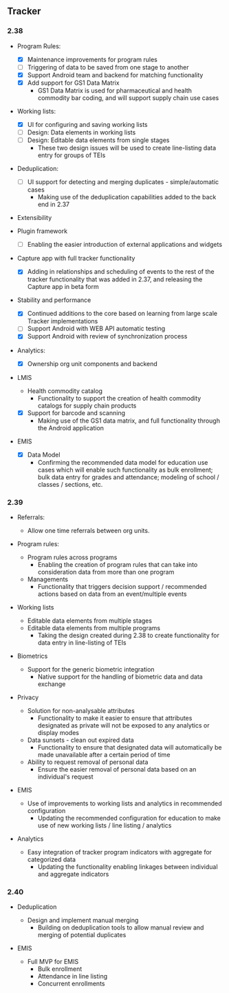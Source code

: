 ## Tracker

### 2.38

-   Program Rules:

    -   [x] Maintenance improvements for program rules
    -   [ ] Triggering of data to be saved from one stage to another
    -   [x] Support Android team and backend for matching functionality
    -   [x] Add support for GS1 Data Matrix
        -   GS1 Data Matrix is used for pharmaceutical and health commodity bar coding, and will support supply chain use cases

-   Working lists:

    -   [X] UI for configuring and saving working lists
    -   [ ] Design: Data elements in working lists
    -   [ ] Design: Editable data elements from single stages
        -   These two design issues will be used to create line-listing data entry for groups of TEIs

-   Deduplication:

    -   [ ] UI support for detecting and merging duplicates - simple/automatic cases
        -   Making use of the deduplication capabilities added to the back end in 2.37

-   Extensibility

-   Plugin framework

    -   [ ] Enabling the easier introduction of external applications and widgets

-   Capture app with full tracker functionality

    -   [x] Adding in relationships and scheduling of events to the rest of the tracker functionality that was added in 2.37, and releasing the Capture app in beta form

-   Stability and performance

    -   [x] Continued additions to the core based on learning from large scale Tracker implementations
    -   [ ] Support Android with WEB API automatic testing
    -   [x] Support Android with review of synchronization process

-   Analytics:

    -   [x] Ownership org unit components and backend

-   LMIS

    -   Health commodity catalog
        -   Functionality to support the creation of health commodity catalogs for supply chain products
    -   [x] Support for barcode and scanning
        -   Making use of the GS1 data matrix, and full functionality through the Android application

-   EMIS

    -   [x] Data Model
        -   Confirming the recommended data model for education use cases which will enable such functionality as bulk enrollment; bulk data entry for grades and attendance; modeling of school / classes / sections, etc.

### 2.39

-   Referrals:

    -   Allow one time referrals between org units.

-   Program rules:

    -   Program rules across programs
        -   Enabling the creation of program rules that can take into consideration data from more than one program
    -   Managements
        -   Functionality that triggers decision support / recommended actions based on data from an event/multiple events

-   Working lists

    -   Editable data elements from multiple stages
    -   Editable data elements from multiple programs
        -   Taking the design created during 2.38 to create functionality for data entry in line-listing of TEIs

-   Biometrics

    -   Support for the generic biometric integration
        -   Native support for the handling of biometric data and data exchange

-   Privacy

    -   Solution for non-analysable attributes
        -   Functionality to make it easier to ensure that attributes designated as private will not be exposed to any analytics or display modes
    -   Data sunsets - clean out expired data
        -   Functionality to ensure that designated data will automatically be made unavailable after a certain period of time
    -   Ability to request removal of personal data
        -   Ensure the easier removal of personal data based on an individual's request

-   EMIS

    -   Use of improvements to working lists and analytics in recommended configuration
        -   Updating the recommended configuration for education to make use of new working lists / line listing / analytics

-   Analytics

    -   Easy integration of tracker program indicators with aggregate for categorized data
        -   Updating the functionality enabling linkages between individual and aggregate indicators

### 2.40

-   Deduplication

    -   Design and implement manual merging
        -   Building on deduplication tools to allow manual review and merging of potential duplicates

-   EMIS

    -   Full MVP for EMIS
        -   Bulk enrollment
        -   Attendance in line listing
        -   Concurrent enrollments
